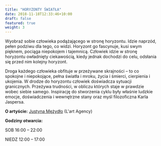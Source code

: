 ```yaml
---
title: "HORYZONTY ŚWIATŁA"
date: 2018-11-18T12:33:46+10:00
draft: false
featured: true
weight: 3
---
```

Wyobraź sobie człowieka podążającego w stronę horyzontu. Idzie naprzód, pełen podziwu dla tego, co widzi. Horyzont go fascynuje, kusi swym pięknem, pociąga niepokojem i tajemnicą. Człowiek idzie w stronę horyzontu owładnięty ciekawością, kiedy jednak dochodzi do celu, odsłania się przed nim kolejny horyzont.

Droga każdego człowieka obfituje w przeżywane skrajności – to co spokojne i niepokojące, pełna światła i mroku, życia i śmierci, cierpienia i ukojenia. W drodze do horyzontu człowiek doświadcza sytuacji granicznych. Przeżywa trudności, w obliczu których staje w prawdzie wobec siebie samego. Inspirację do stworzenia cyklu były właśnie ludzkie emocje, doświadczenia i wewnętrzne stany oraz  myśl filozoficzna Karla Jaspersa.


**O artyście:**
[Justyna Mężydło](/artysci/justyna-mezydlo) (L'art Agency)

**Godziny otwarcia:**

SOB 16:00 – 22:00

NIEDZ 12:00 – 17:00
